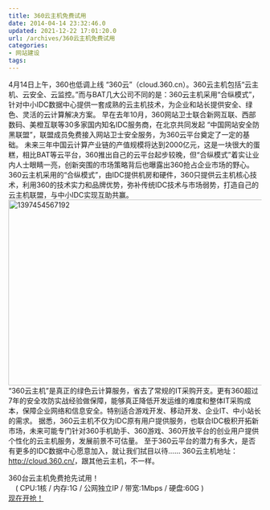 ```yaml
---
title: 360云主机免费试用
date: 2014-04-14 23:32:46.0
updated: 2021-12-22 17:01:20.0
url: /archives/360云主机免费试用
categories: 
- 网站建设
tags: 
---
```


4月14日上午，360也低调上线 “360云”（cloud.360.cn）。360云主机包括“云主机、云安全、云监控。”而与BAT几大公司不同的是：360云主机采用“合纵模式”，针对中小IDC数据中心提供一套成熟的云主机技术，为企业和站长提供安全、绿色、灵活的云计算解决方案。
早在去年10月，360网站卫士联合新网互联、西部数码、美橙互联等30多家国内知名IDC服务商，在北京共同发起 “中国网站安全防黑联盟”，联盟成员免费接入网站卫士安全服务，为360云平台奠定了一定的基础。
未来三年中国云计算产业链的产值规模将达到2000亿元，这是一块很大的蛋糕，相比BAT等云平台，360推出自己的云平台起步较晚，但“合纵模式”着实让业内人士眼睛一亮，创新突围的市场策略背后也曝露出360抢占企业市场的野心。
360云主机采用的“合纵模式”，由IDC提供机房和硬件，360只提供云主机核心技术，利用360的技术实力和品牌优势，弥补传统IDC技术与市场弱势，打造自己的云主机联盟，与中小IDC实现互助共赢。
<a href="http://uu126.cn/wp-content/uploads/2014/04/1397454567192.png"><img class="alignnone wp-image-610 size-full" src="http://uu126.cn/wp-content/uploads/2014/04/1397454567192.png" alt="1397454567192" width="554" height="370" /></a>
“360云主机”是真正的绿色云计算服务，省去了常规的IT采购开支。更有360超过7年的安全攻防实战经验做保障，能够真正降低开发运维的难度和整体IT采购成本，保障企业网络和信息安全。特别适合游戏开发、移动开发、企业IT、中小站长的需求。
据悉，360云主机不仅为IDC原有用户提供服务，也联合IDC极积开拓新市场，未来可能专门针对360手机助手、360游戏、360开放平台的创业用户提供个性化的云主机服务，发展前景不可估量。
至于360云平台的潜力有多大，是否有更多的IDC数据中心愿意加入，就让我们拭目以待……
360云主机地址：<a href="http://cloud.360.cn/" target="_blank">http://cloud.360.cn/</a>，跟其他云主机，不一样。
<div id="beforecontent">
<div>360台云主机免费抢先试用！</div>
<div>　( CPU:1核 / 内存:1G / 公网独立IP / 带宽:1Mbps / 硬盘:60G )</div>
<div><a href="http://cloud.360.cn/#TB_inline?height=480&amp;width=600&amp;inlineId=applyform" target="_blank">现在开抢！</a></div>
</div>